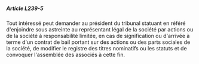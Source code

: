 ##### Article L239-5

Tout intéressé peut demander au président du tribunal statuant en référé d'enjoindre sous astreinte au représentant légal de la société par actions ou de la société à responsabilité limitée, en cas de signification ou d'arrivée à terme d'un contrat de bail portant sur des actions ou des parts sociales de la société, de modifier le registre des titres nominatifs ou les statuts et de convoquer l'assemblée des associés à cette fin.

